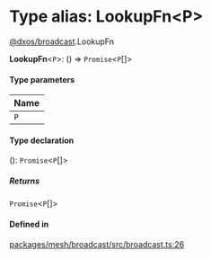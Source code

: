 # Type alias: LookupFn<P\>

[@dxos/broadcast](../modules/dxos_broadcast.md).LookupFn

 **LookupFn**<`P`\>: () => `Promise`<`P`[]\>

#### Type parameters

| Name |
| :------ |
| `P` |

#### Type declaration

(): `Promise`<`P`[]\>

##### Returns

`Promise`<`P`[]\>

#### Defined in

[packages/mesh/broadcast/src/broadcast.ts:26](https://github.com/dxos/dxos/blob/main/packages/mesh/broadcast/src/broadcast.ts#L26)

